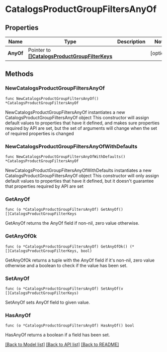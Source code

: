 # CatalogsProductGroupFiltersAnyOf

## Properties

Name | Type | Description | Notes
------------ | ------------- | ------------- | -------------
**AnyOf** | Pointer to [**[]CatalogsProductGroupFilterKeys**](CatalogsProductGroupFilterKeys.md) |  | [optional] 

## Methods

### NewCatalogsProductGroupFiltersAnyOf

`func NewCatalogsProductGroupFiltersAnyOf() *CatalogsProductGroupFiltersAnyOf`

NewCatalogsProductGroupFiltersAnyOf instantiates a new CatalogsProductGroupFiltersAnyOf object
This constructor will assign default values to properties that have it defined,
and makes sure properties required by API are set, but the set of arguments
will change when the set of required properties is changed

### NewCatalogsProductGroupFiltersAnyOfWithDefaults

`func NewCatalogsProductGroupFiltersAnyOfWithDefaults() *CatalogsProductGroupFiltersAnyOf`

NewCatalogsProductGroupFiltersAnyOfWithDefaults instantiates a new CatalogsProductGroupFiltersAnyOf object
This constructor will only assign default values to properties that have it defined,
but it doesn't guarantee that properties required by API are set

### GetAnyOf

`func (o *CatalogsProductGroupFiltersAnyOf) GetAnyOf() []CatalogsProductGroupFilterKeys`

GetAnyOf returns the AnyOf field if non-nil, zero value otherwise.

### GetAnyOfOk

`func (o *CatalogsProductGroupFiltersAnyOf) GetAnyOfOk() (*[]CatalogsProductGroupFilterKeys, bool)`

GetAnyOfOk returns a tuple with the AnyOf field if it's non-nil, zero value otherwise
and a boolean to check if the value has been set.

### SetAnyOf

`func (o *CatalogsProductGroupFiltersAnyOf) SetAnyOf(v []CatalogsProductGroupFilterKeys)`

SetAnyOf sets AnyOf field to given value.

### HasAnyOf

`func (o *CatalogsProductGroupFiltersAnyOf) HasAnyOf() bool`

HasAnyOf returns a boolean if a field has been set.


[[Back to Model list]](../README.md#documentation-for-models) [[Back to API list]](../README.md#documentation-for-api-endpoints) [[Back to README]](../README.md)


